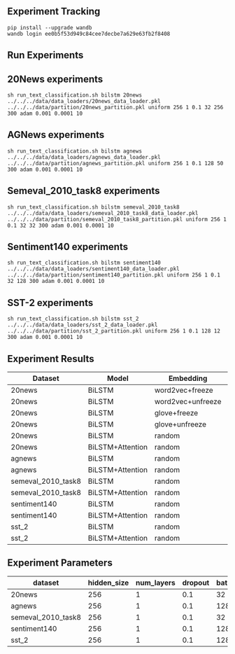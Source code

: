 ## Experiment Tracking
```shell script
pip install --upgrade wandb
wandb login ee0b5f53d949c84cee7decbe7a629e63fb2f8408
```
## Run Experiments

## 20News experiments
```
sh run_text_classification.sh bilstm 20news ../../../data/data_loaders/20news_data_loader.pkl ../../../data/partition/20news_partition.pkl uniform 256 1 0.1 32 256 300 adam 0.001 0.0001 10
```

## AGNews experiments
```
sh run_text_classification.sh bilstm agnews ../../../data/data_loaders/agnews_data_loader.pkl ../../../data/partition/agnews_partition.pkl uniform 256 1 0.1 128 50 300 adam 0.001 0.0001 10
```

## Semeval_2010_task8 experiments
```
sh run_text_classification.sh bilstm semeval_2010_task8 ../../../data/data_loaders/semeval_2010_task8_data_loader.pkl ../../../data/partition/semeval_2010_task8_partition.pkl uniform 256 1 0.1 32 32 300 adam 0.001 0.0001 10
```

## Sentiment140 experiments
```
sh run_text_classification.sh bilstm sentiment140 ../../../data/data_loaders/sentiment140_data_loader.pkl ../../../data/partition/sentiment140_partition.pkl uniform 256 1 0.1 32 128 300 adam 0.001 0.0001 10
```

## SST-2 experiments
```
sh run_text_classification.sh bilstm sst_2 ../../../data/data_loaders/sst_2_data_loader.pkl ../../../data/partition/sst_2_partition.pkl uniform 256 1 0.1 128 12 300 adam 0.001 0.0001 10
```

## Experiment Results
| Dataset | Model | Embedding | Accuracy |
| ------- | ------ | ------- | ------- |
| 20news | BiLSTM | word2vec+freeze | 57.91% |
| 20news | BiLSTM | word2vec+unfreeze | 56.78% |
| 20news | BiLSTM | glove+freeze | 66.10% |
| 20news | BiLSTM | glove+unfreeze | 64.42% |
| 20news | BiLSTM | random | 66.76% |
| 20news | BiLSTM+Attention | random | 63.97% |
| agnews | BiLSTM | random | 90.46% |
| agnews | BiLSTM+Attention | random | 89.96% |
| semeval_2010_task8 | BiLSTM | random | 69.68% |
| semeval_2010_task8 | BiLSTM+Attention | random | 68.79% |
| sentiment140 | BiLSTM | random | 60.64% |
| sentiment140 | BiLSTM+Attention | random | 60.04% |
| sst_2 | BiLSTM | random | 65.45% |
| sst_2 | BiLSTM+Attention | random | 65.29% |

## Experiment Parameters
| dataset | hidden_size | num_layers | dropout | batch_size | max_seq_len | embedding_length | optimizer | lr | wd | epochs |
| ------- | ------ | ------- | ------- | ------- | ------- | ------- | ------- | ------- | ------- | ------- |
| 20news | 256 |  1 |  0.1 |  32 |  256 |  300 |  adam |  0.001 |  0.0001 |  200 |
| agnews | 256 |  1 |  0.1 |  128 |  50 |  300 |  adam |  0.001 |  0.0001 |  200 |
| semeval_2010_task8 | 256 |  1 |  0.1 |  32 |  32 |  300 |  adam |  0.001 |  0.0001 |  200 |
| sentiment140 | 256 |  1 |  0.1 |  128 |  32 |  300 |  adam |  0.001 |  0.0001 |  200 |
| sst_2 | 256 |  1 |  0.1 |  128 |  12 |  300 |  adam |  0.001 |  0.0001 |  200 |
